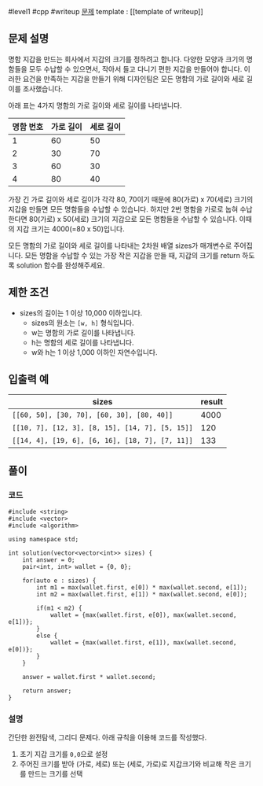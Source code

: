 
#level1 #cpp #writeup 
[문제](https://school.programmers.co.kr/learn/courses/30/lessons/86491)
template : [[template of writeup]]

## 문제 설명

명함 지갑을 만드는 회사에서 지갑의 크기를 정하려고 합니다. 다양한 모양과 크기의 명함들을 모두 수납할 수 있으면서, 작아서 들고 다니기 편한 지갑을 만들어야 합니다. 이러한 요건을 만족하는 지갑을 만들기 위해 디자인팀은 모든 명함의 가로 길이와 세로 길이를 조사했습니다.

아래 표는 4가지 명함의 가로 길이와 세로 길이를 나타냅니다.

| 명함 번호 | 가로 길이 | 세로 길이 |
| --------- | --------- | --------- |
| 1         | 60        | 50        |
| 2         | 30        | 70        |
| 3         | 60        | 30        |
| 4         | 80        | 40        |

가장 긴 가로 길이와 세로 길이가 각각 80, 70이기 때문에 80(가로) x 70(세로) 크기의 지갑을 만들면 모든 명함들을 수납할 수 있습니다. 하지만 2번 명함을 가로로 눕혀 수납한다면 80(가로) x 50(세로) 크기의 지갑으로 모든 명함들을 수납할 수 있습니다. 이때의 지갑 크기는 4000(=80 x 50)입니다.

모든 명함의 가로 길이와 세로 길이를 나타내는 2차원 배열 sizes가 매개변수로 주어집니다. 모든 명함을 수납할 수 있는 가장 작은 지갑을 만들 때, 지갑의 크기를 return 하도록 solution 함수를 완성해주세요.

## 제한 조건

- sizes의 길이는 1 이상 10,000 이하입니다.
    - sizes의 원소는 `[w, h]` 형식입니다.
    - w는 명함의 가로 길이를 나타냅니다.
    - h는 명함의 세로 길이를 나타냅니다.
    - w와 h는 1 이상 1,000 이하인 자연수입니다.

## 입출력 예

| sizes                                           | result |
| ----------------------------------------------- | ------ |
| `[[60, 50], [30, 70], [60, 30], [80, 40]]`      | 4000   |
| `[[10, 7], [12, 3], [8, 15], [14, 7], [5, 15]]` | 120    |
| `[[14, 4], [19, 6], [6, 16], [18, 7], [7, 11]]` | 133    |

## 풀이

### 코드

```
#include <string>
#include <vector>
#include <algorithm>

using namespace std;

int solution(vector<vector<int>> sizes) {
    int answer = 0;
    pair<int, int> wallet = {0, 0};
    
    for(auto e : sizes) {
        int m1 = max(wallet.first, e[0]) * max(wallet.second, e[1]);
        int m2 = max(wallet.first, e[1]) * max(wallet.second, e[0]);
        
        if(m1 < m2) {
            wallet = {max(wallet.first, e[0]), max(wallet.second, e[1])};
        }
        else {
            wallet = {max(wallet.first, e[1]), max(wallet.second, e[0])};
        }
    }
    
    answer = wallet.first * wallet.second;
    
    return answer;
}
```

### 설명

간단한 완전탐색, 그리디 문제다. 아래 규칙을 이용해 코드를 작성했다.

1. 초기 지갑 크기를 `0,0`으로 설정
2. 주어진 크기를 받아 (가로, 세로) 또는 (세로, 가로)로 지갑크기와 비교해 작은 크기를 만드는 크기를 선택
